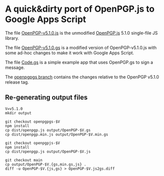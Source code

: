 A quick&dirty port of OpenPGP.js to Google Apps Script
======================================================

The file [OpenPGP-v5.1.0.js](OpenPGP-v5.1.0.js) is the unmodified [OpenPGP.js](https://openpgpjs.org/)
5.1.0 single-file JS library.

The file [OpenPGP-v5.1.0.gs](OpenPGP-v5.1.0.gs) is a modified version of OpenPGP-v5.1.0.js with some
ad-hoc changes to make it work with Google Apps Script.

The file [Code.gs](Code.gs) is a simple example app that uses OpenPGP.gs to sign
a message.

The [openpgpgs branch](https://github.com/clairexen/OpenPGPgs/tree/openpgpgs) contains the
changes relative to the OpenPGP v5.1.0 release tag.


Re-generating output files
--------------------------

```
V=v5.1.0
mkdir output

git checkout openpgpgs-$V
npm install
cp dist/openpgp.js output/OpenPGP-$V.gs
cp dist/openpgp.min.js output/OpenPGP-$V.min.gs

git checkout openpgpjs-$V
npm install
cp dist/openpgp.js output/OpenPGP-$V.js

git checkout main
cp output/OpenPGP-$V.{gs,min.gs,js} .
diff -u OpenPGP-$V.{js,gs} > OpenPGP-$V.js2gs.diff
```
